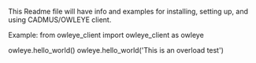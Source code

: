 This Readme file will have info and examples for installing, setting up, and using CADMUS/OWLEYE client.

Example:
from owleye_client import owleye_client as owleye

owleye.hello_world()
owleye.hello_world('This is an overload test')